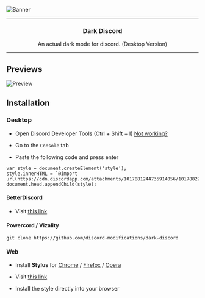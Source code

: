 ![Banner](https://raw.githubusercontent.com/discord-modifications/dark-discord/master/assets/banner.png)

---

<h3 align='center'>Dark Discord</h3>

<p align='center'>An actual dark mode for discord. (Desktop Version)</p>


---

## Previews

![Preview](https://files.unbound.rip/r/033289.png)
## Installation

### Desktop

 - Open Discord Developer Tools (Ctrl + Shift + I) [Not working?](https://github.com/hibenji/dark-discord/blob/main/developer_tools.md)

 - Go to the `Console` tab

 - Paste the following code and press enter
```
var style = document.createElement('style');
style.innerHTML = `@import url(https://cdn.discordapp.com/attachments/1017881244735914056/1017882219873833060/dark.css);`;
document.head.appendChild(style);
```

#### BetterDiscord
- Visit [this link](https://discord-modifications.github.io/downloader/?theme=dark-discord)

#### Powercord / Vizality
`git clone https://github.com/discord-modifications/dark-discord`

#### Web
- Install **Stylus** for [Chrome](https://chrome.google.com/webstore/detail/stylus/clngdbkpkpeebahjckkjfobafhncgmne) / [Firefox](https://addons.mozilla.org/en-US/firefox/addon/styl-us/) / [Opera](https://github.com/openstyles/stylus/wiki/Opera,-Outdated-Stylus)

- Visit [this link](https://raw.githubusercontent.com/discord-modifications/dark-discord/master/src/stylus.user.css)

- Install the style directly into your browser
